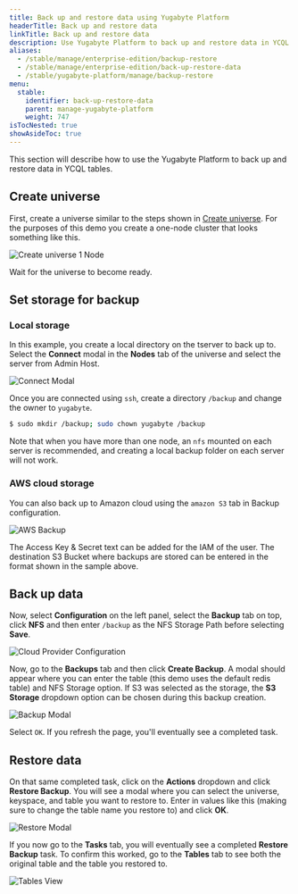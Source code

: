 ```yaml
---
title: Back up and restore data using Yugabyte Platform
headerTitle: Back up and restore data
linkTitle: Back up and restore data
description: Use Yugabyte Platform to back up and restore data in YCQL tables.
aliases:
  - /stable/manage/enterprise-edition/backup-restore
  - /stable/manage/enterprise-edition/back-up-restore-data
  - /stable/yugabyte-platform/manage/backup-restore
menu:
  stable:
    identifier: back-up-restore-data
    parent: manage-yugabyte-platform
    weight: 747
isTocNested: true
showAsideToc: true
---
```


This section will describe how to use the Yugabyte Platform to back up and restore data in YCQL tables.

## Create universe

First, create a universe similar to the steps shown in [Create universe](../create-universe-multi-zone).
For the purposes of this demo you create a one-node cluster that looks something like this.

![Create universe 1 Node](/images/ee/br-create-universe.png)

Wait for the universe to become ready.

## Set storage for backup

### Local storage

In this example, you create a local directory on the tserver to back up to. Select the
**Connect** modal in the **Nodes** tab of the universe and select the server from Admin Host.

![Connect Modal](/images/ee/br-connect-modal.png)

Once you are connected using `ssh`, create a directory `/backup` and change the owner to `yugabyte`.

```sh
$ sudo mkdir /backup; sudo chown yugabyte /backup
```

Note that when you have more than one node, an `nfs` mounted on each server is recommended, and
creating a local backup folder on each server will not work.

### AWS cloud storage

You can also back up to Amazon cloud using the `amazon S3` tab in Backup configuration.

![AWS Backup](/images/ee/br-aws-s3.png)

The Access Key & Secret text can be added for the IAM of the user. The destination S3 Bucket where backups are
stored can be entered in the format shown in the sample above.

## Back up data

Now, select **Configuration** on the left panel, select the **Backup** tab on top, click **NFS** and then enter
`/backup` as the NFS Storage Path before selecting **Save**.

![Cloud Provider Configuration](/images/ee/cloud-provider-configuration.png)

Now, go to the **Backups** tab and then click **Create Backup**. A modal should appear where you can
enter the table (this demo uses the default redis table) and NFS Storage option. If S3 was selected
as the storage, the **S3 Storage** dropdown option can be chosen during this backup creation.

![Backup Modal](/images/ee/create-backup-modal.png)

Select `OK`. If you refresh the page, you'll eventually see a completed task.

## Restore data

On that same completed task, click on the **Actions** dropdown and click **Restore Backup**.
You will see a modal where you can select the universe, keyspace, and table you want to restore to. Enter in
values like this (making sure to change the table name you restore to) and click **OK**.

![Restore Modal](/images/ee/restore-backup-modal.png)

If you now go to the **Tasks** tab, you will eventually see a completed **Restore Backup** task. To
confirm this worked, go to the **Tables** tab to see both the original table and the table you
restored to.

![Tables View](/images/ee/tables-view.png)
